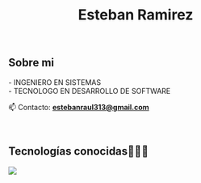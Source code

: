 <h1 align="center">Esteban Ramirez</h1> 


<br>
<h2>Sobre mi </h2>
<!--Intro start-->

<p align="left">
- INGENIERO EN SISTEMAS <br>
- TECNOLOGO EN DESARROLLO DE SOFTWARE

📫 Contacto: **estebanraul313@gmail.com**
<!--Intro end-->
  </p>
<br>

<h2 >Tecnologías conocidas👨🏻‍💻</h2>
<!--tech stack icons-->
<p align="left">
  <a href="https://skillicons.dev">
    <img src="https://skillicons.dev/icons?i=java,py,mysql,sqlite,git,github,dart,flutter&perline=12" />
  </a>
</p>
<br>

</p>        
<!--- stats (end) -->
